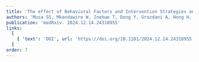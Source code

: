 ```yaml
---
title: 'The effect of Behavioral Factors and Intervention Strategies on Pathogen Transmission: Insights from a Two-Week Epidemic Game at Wenzhou-Kean University in China'
authors: 'Musa SS, Mkandawire W, Inekwe T, Dong Y, Grozdani A, Hong H, Khandpekar M, Nowak SA, Young JG, Wong A, King D, Colubri A'
publication: 'medRxiv. 2024.12.14.24318955'
links:
  [
    { 'text': 'DOI', url: 'https://doi.org/10.1101/2024.12.14.24318955'},
  ]
order: 7
---
```


